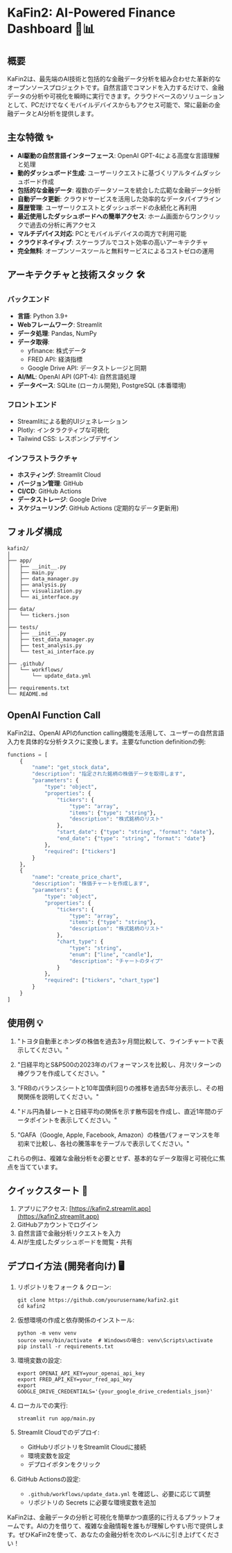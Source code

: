 # KaFin2: AI-Powered Finance Dashboard 🤖📊

## 概要

KaFin2は、最先端のAI技術と包括的な金融データ分析を組み合わせた革新的なオープンソースプロジェクトです。自然言語でコマンドを入力するだけで、金融データの分析や可視化を瞬時に実行できます。クラウドベースのソリューションとして、PCだけでなくモバイルデバイスからもアクセス可能で、常に最新の金融データとAI分析を提供します。

## 主な特徴 ✨

- **AI駆動の自然言語インターフェース**: OpenAI GPT-4による高度な言語理解と処理
- **動的ダッシュボード生成**: ユーザーリクエストに基づくリアルタイムダッシュボード作成
- **包括的な金融データ**: 複数のデータソースを統合した広範な金融データ分析
- **自動データ更新**: クラウドサービスを活用した効率的なデータパイプライン
- **履歴管理**: ユーザーリクエストとダッシュボードの永続化と再利用
- **最近使用したダッシュボードへの簡単アクセス**: ホーム画面からワンクリックで過去の分析に再アクセス
- **マルチデバイス対応**: PCとモバイルデバイスの両方で利用可能
- **クラウドネイティブ**: スケーラブルでコスト効率の高いアーキテクチャ
- **完全無料**: オープンソースツールと無料サービスによるコストゼロの運用

## アーキテクチャと技術スタック 🛠

### バックエンド
- **言語**: Python 3.9+
- **Webフレームワーク**: Streamlit
- **データ処理**: Pandas, NumPy
- **データ取得**:
  - yfinance: 株式データ
  - FRED API: 経済指標
  - Google Drive API: データストレージと同期
- **AI/ML**: OpenAI API (GPT-4): 自然言語処理
- **データベース**: SQLite (ローカル開発), PostgreSQL (本番環境)

### フロントエンド
- Streamlitによる動的UIジェネレーション
- Plotly: インタラクティブな可視化
- Tailwind CSS: レスポンシブデザイン

### インフラストラクチャ
- **ホスティング**: Streamlit Cloud
- **バージョン管理**: GitHub
- **CI/CD**: GitHub Actions
- **データストレージ**: Google Drive
- **スケジューリング**: GitHub Actions (定期的なデータ更新用)

## フォルダ構成

```
kafin2/
│
├── app/
│   ├── __init__.py
│   ├── main.py
│   ├── data_manager.py
│   ├── analysis.py
│   ├── visualization.py
│   └── ai_interface.py
│
├── data/
│   └── tickers.json
│
├── tests/
│   ├── __init__.py
│   ├── test_data_manager.py
│   ├── test_analysis.py
│   └── test_ai_interface.py
│
├── .github/
│   └── workflows/
│       └── update_data.yml
│
├── requirements.txt
└── README.md
```

## OpenAI Function Call

KaFin2は、OpenAI APIのfunction calling機能を活用して、ユーザーの自然言語入力を具体的な分析タスクに変換します。主要なfunction definitionの例:

```python
functions = [
    {
        "name": "get_stock_data",
        "description": "指定された銘柄の株価データを取得します",
        "parameters": {
            "type": "object",
            "properties": {
                "tickers": {
                    "type": "array",
                    "items": {"type": "string"},
                    "description": "株式銘柄のリスト"
                },
                "start_date": {"type": "string", "format": "date"},
                "end_date": {"type": "string", "format": "date"}
            },
            "required": ["tickers"]
        }
    },
    {
        "name": "create_price_chart",
        "description": "株価チャートを作成します",
        "parameters": {
            "type": "object",
            "properties": {
                "tickers": {
                    "type": "array",
                    "items": {"type": "string"},
                    "description": "株式銘柄のリスト"
                },
                "chart_type": {
                    "type": "string",
                    "enum": ["line", "candle"],
                    "description": "チャートのタイプ"
                }
            },
            "required": ["tickers", "chart_type"]
        }
    }
]
```

## 使用例 💡

1. "トヨタ自動車とホンダの株価を過去3ヶ月間比較して、ラインチャートで表示してください。"

2. "日経平均とS&P500の2023年のパフォーマンスを比較し、月次リターンの棒グラフを作成してください。"

3. "FRBのバランスシートと10年国債利回りの推移を過去5年分表示し、その相関関係を説明してください。"

4. "ドル円為替レートと日経平均の関係を示す散布図を作成し、直近1年間のデータポイントを表示してください。"

5. "GAFA（Google, Apple, Facebook, Amazon）の株価パフォーマンスを年初来で比較し、各社の騰落率をテーブルで表示してください。"

これらの例は、複雑な金融分析を必要とせず、基本的なデータ取得と可視化に焦点を当てています。

## クイックスタート 🚀

1. アプリにアクセス: [https://kafin2.streamlit.app](https://kafin2.streamlit.app)
2. GitHubアカウントでログイン
3. 自然言語で金融分析リクエストを入力
4. AIが生成したダッシュボードを閲覧・共有

## デプロイ方法 (開発者向け) 🖥

1. リポジトリをフォーク & クローン:
   ```
   git clone https://github.com/yourusername/kafin2.git
   cd kafin2
   ```

2. 仮想環境の作成と依存関係のインストール:
   ```
   python -m venv venv
   source venv/bin/activate  # Windowsの場合: venv\Scripts\activate
   pip install -r requirements.txt
   ```

3. 環境変数の設定:
   ```
   export OPENAI_API_KEY=your_openai_api_key
   export FRED_API_KEY=your_fred_api_key
   export GOOGLE_DRIVE_CREDENTIALS='{your_google_drive_credentials_json}'
   ```

4. ローカルでの実行:
   ```
   streamlit run app/main.py
   ```

5. Streamlit Cloudでのデプロイ:
   - GitHubリポジトリをStreamlit Cloudに接続
   - 環境変数を設定
   - デプロイボタンをクリック

6. GitHub Actionsの設定:
   - `.github/workflows/update_data.yml` を確認し、必要に応じて調整
   - リポジトリの Secrets に必要な環境変数を追加

KaFin2は、金融データの分析と可視化を簡単かつ直感的に行えるプラットフォームです。AIの力を借りて、複雑な金融情報を誰もが理解しやすい形で提供します。ぜひKaFin2を使って、あなたの金融分析を次のレベルに引き上げてください！
